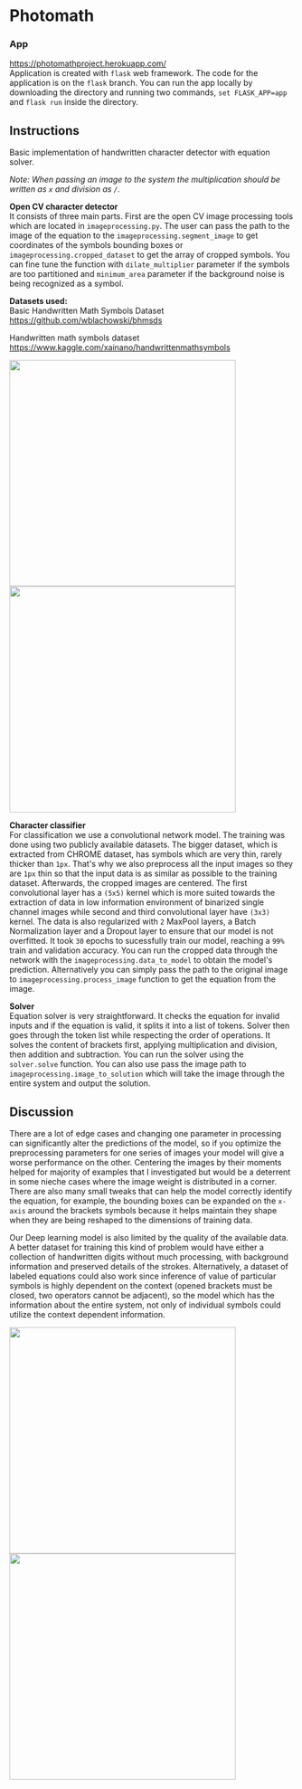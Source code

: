 # Photomath

### App

https://photomathproject.herokuapp.com/<br/>
Application is created with <code>flask</code> web framework. The code for the application is on the <code>flask</code> branch. You can run the app locally by downloading the directory and running two commands, <code>set FLASK_APP=app</code> and <code>flask run</code> inside the directory.

## Instructions
Basic implementation of handwritten character detector with equation solver. 

*Note: When passing an image to the system the multiplication should be written as `x` and division as `/`.*

**Open CV character detector**<br/>
It consists of three main parts.
First are the open CV image processing tools which are located in <code>imageprocessing.py</code>. The user can pass the path to the image of the equation to the <code>imageprocessing.segment_image</code> to get coordinates of the symbols bounding boxes or <code>imageprocessing.cropped_dataset</code> to get the array of cropped symbols.
You can fine tune the function with <code>dilate_multiplier</code> parameter if the symbols are too partitioned and <code>minimum_area</code> parameter if the background noise is being recognized as a symbol.

**Datasets used:<br/>**
 Basic Handwritten Math Symbols Dataset<br/>
 https://github.com/wblachowski/bhmsds

 Handwritten math symbols dataset<br/>
 https://www.kaggle.com/xainano/handwrittenmathsymbols

<p float="left">
  <img src="https://user-images.githubusercontent.com/53495210/149681422-ab9810e2-5bdf-4f35-890b-e434910bb69f.png"/ width="400">
  <img src="https://user-images.githubusercontent.com/53495210/149789537-5c83d79f-3cac-4a80-9988-238d3cb2f60c.png"/ width="400">
</p>

**Character classifier**<br/>
For classification we use a convolutional network model. The training was done using two publicly available datasets. 
The bigger dataset, which is extracted from CHROME dataset, has symbols which are very thin, rarely thicker than `1px`. That's why we also preprocess all the input images so
they are `1px` thin so that the input data is as similar as possible to the training dataset. Afterwards, the cropped images are centered.
The first convolutional layer has a `(5x5)` kernel which is more suited towards the extraction of data in low information environment of binarized single channel images while second and third convolutional layer have `(3x3)` kernel. The data is
also regularized with `2` MaxPool layers, a Batch Normalization layer and a Dropout layer to ensure that our model is not overfitted.
It took `30` epochs to sucessfully train our model, reaching a `99%` train and validation accuracy. You can run the cropped data through the network with the <code>imageprocessing.data_to_model</code> to obtain the model's prediction. Alternatively you can simply pass the path to the original image to <code>imageprocessing.process_image</code> function to get the equation from the image.

**Solver**<br/>
Equation solver is very straightforward. It checks the equation for invalid inputs and if the equation is valid, it splits it into a list of tokens. Solver then goes through the token list while respecting the order of operations. It solves the content of brackets first, applying multiplication and division, then addition and subtraction. You can run the solver using the <code>solver.solve</code> function. You can also use pass the image path to <code>imageprocessing.image_to_solution</code> which will take the image through the entire system and output the solution.

## Discussion

There are a lot of edge cases and changing one parameter in processing can significantly alter the predictions of the model, so if you optimize the preprocessing parameters for one series of images your model will give a worse performance on the other. Centering the images by their moments helped for majority of examples that I investigated but would be a deterrent in some nieche cases where the image weight is distributed in a corner. There are also many small tweaks that can help the model correctly identify the equation, for example, the bounding boxes can be expanded on the `x-axis` around the brackets symbols because it helps maintain they shape when they are being reshaped to the dimensions of training data.

Our Deep learning model is also limited by the quality of the available data. A better dataset for training this kind of problem would have either a collection of handwritten digits without much processing, with background information and preserved details of the strokes. Alternatively, a dataset of labeled equations could also work since inference of value of particular symbols is highly dependent on the context (opened brackets must be closed, two operators cannot be adjacent), so the model which has the information about the entire system, not only of individual symbols could utilize the context dependent information.

<p float="left">
  <img src="https://user-images.githubusercontent.com/53495210/149847896-6d0f80ab-4686-4beb-a5d1-6ac92cd415db.jpg"/ width="400">
  <img src="https://user-images.githubusercontent.com/53495210/149847509-7a855326-80cc-4b0d-90f2-1e2ec1d8f4a3.jpg"/ width="400">
</p>

